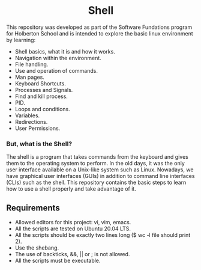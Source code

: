 <h1 align="center"> Shell </h1>

This repository was developed as part of the Software Fundations program for Holberton School and is intended to explore the basic linux environment by learning:

- Shell basics, what it is and how it works.
- Navigation within the environment.
- File handling.
- Use and operation of commands.
- Man pages.
- Keyboard Shortcuts.
- Processes and Signals.
- Find and kill process.
- PID.
- Loops and conditions.
- Variables.
- Redirections.
- User Permissions.

<h3> But, what is the Shell? </h3>

The shell is a program that takes commands from the keyboard and gives them to the operating system to perform. In the old days, it was the only user interface available on a Unix-like system such as Linux. Nowadays, we have graphical user interfaces (GUIs) in addition to command line interfaces (CLIs) such as the shell. This repository contains the basic steps to learn how to use a shell properly and take advantage of it.

<h2> Requirements </h2>

- Allowed editors for this project: vi, vim, emacs.
- All the scripts are tested on Ubuntu 20.04 LTS.
- All the scripts should be exactly two lines long ($ wc -l file should print 2).
- Use the shebang.
- The use of backticks, &&, || or ; is not allowed.
- All the scripts must be executable.
